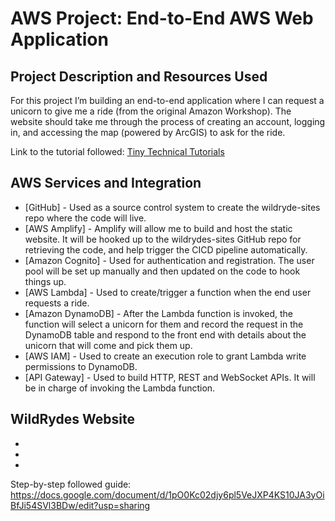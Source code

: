 # AWS Project: End-to-End AWS Web Application

## Project Description and Resources Used

  For this project I’m building an end-to-end application where I can request a unicorn to give me a ride (from the original Amazon Workshop). The website should take me through the process of creating an account, logging in, and accessing the map (powered by ArcGIS) to ask for the ride.

  Link to the tutorial followed: [Tiny Technical Tutorials](https://www.youtube.com/watch?v=K6v6t5z6AsU)

## AWS Services and Integration

- [GitHub] - Used as a source control system to create the wildryde-sites repo where the code will live.
- [AWS Amplify] - Amplify will allow me to build and host the static website. It will be hooked up to the wildrydes-sites GitHub repo for retrieving the code, and help trigger the CICD pipeline automatically.
- [Amazon Cognito] - Used for authentication and registration. The user pool will be set up manually and then updated on the code to hook things up.
- [AWS Lambda] - Used to create/trigger a function when the end user requests a ride.
- [Amazon DynamoDB] - After the Lambda function is invoked, the function will select a unicorn for them and record the request in the DynamoDB table and respond to the front end with details about the unicorn that will come and pick them up.
- [AWS IAM] - Used to create an execution role to grant Lambda write permissions to DynamoDB.
- [API Gateway] - Used to build HTTP, REST and WebSocket APIs. It will be in charge of invoking the Lambda function.

## WildRydes Website

- [Link to the static website]: https://main.d2qzfmq4oht1md.amplifyapp.com/ 
- [Link to the sign-in page]: https://main.d2qzfmq4oht1md.amplifyapp.com/signin.html 
- [Link to the rides page]: https://main.d2qzfmq4oht1md.amplifyapp.com/ride.html 

Step-by-step followed guide: https://docs.google.com/document/d/1pO0Kc02djy6pl5VeJXP4KS10JA3yOiBfJi54SVl3BDw/edit?usp=sharing
